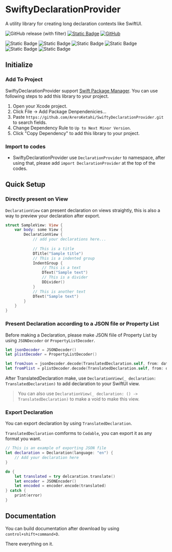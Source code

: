 # SwiftyDeclarationProvider

A utility library for creating long declaration contexts like SwiftUI.

![GitHub release (with filter)](https://img.shields.io/github/v/release/AreroKetahi/SwiftyDeclarationProvider)
[![Static Badge](https://img.shields.io/badge/compatible-SwiftPM-orange)](https://github.com/apple/swift-package-manager)
[![GitHub](https://img.shields.io/github/license/AreroKetahi/SwiftyDeclarationProvider)]([https://](https://github.com/AreroKetahi/SwiftyDeclarationProvider/LICENSE))

![Static Badge](https://img.shields.io/badge/avaliable-iOS_14.0%2B-red)
![Static Badge](https://img.shields.io/badge/avaliable-iPadOS_14.0%2B-orange)
![Static Badge](https://img.shields.io/badge/avaliable-macOS_Big_Sur%2B-yellow)
![Static Badge](https://img.shields.io/badge/avaliable-watchOS_7.0%2B-green)
![Static Badge](https://img.shields.io/badge/avaliable-tvOS_14.0%2B-blue)
![Static Badge](https://img.shields.io/badge/avaliable-visionOS_beta%2B-purple)

## Initialize

### Add To Project

SwiftyDeclarationProvider support [Swift Package Manager](https://github.com/apple/swift-package-manager). You can use following steps to add this library to your project.

1. Open your Xcode project.
2. Click File -> Add Package Denpendenicies...
3. Paste `https://github.com/AreroKetahi/SwiftyDeclarationProvider.git` to search fields.
4. Change Dependency Rule to `Up to Next Minor Version`.
5. Click "Copy Dependency" to add this library to your project.

### Import to codes

- SwiftyDeclarationProvider use `DeclarationProvider` to namespace, after using that, please add `import DeclarationProvider` at the top of the codes.



## Quick Setup

### Directly present on View

`DeclarationView` can present declaration on views straightly, this is also a way to preview your declaration after export.

```swift
struct SampleView: View {
    var body: some View {
        DeclarationView {
            // add your declarations here...
          
            // This is a title
            DTitle("Sample title")
            // This is a indented group
            IndentGroup {
                // This is a text
                DText("Sample text")
                // This is a divider
                DDivider()
            }
            // This is another text
            DText("Sample text")
        }
    }
}
```

### Present Declaration according to a JSON file or Property List

Before making a Declaration, please make JSON fiile of Property List by using `JSONDecoder` or `PropertyListDecoder`.

```swift
let jsonDecoder = JSONDecoder()
let plistDecoder = PropertyListDecoder()

let fromJson = jsonDecoder.decode(TranslatedDeclaration.self, from: data)
let fromPlist = plistDecoder.decode(TranslatedDeclaration.self, from: data)
```

After TranslatedDeclaration make, use `DeclarationView(_ declaration: TranslatedDeclaration)` to add declaration to your SwiftUI view.

> You can also use `DeclarationView(_ declaration: () -> TranslatedDeclaration)` to make a void to make this view.

### Export Declaration

You can export declaration by using `TranslatedDeclaration`.

`TranslatedDeclaration` comforms to `Codable`, you can export it as any format you want.

```swift
// This is an example of exporting JSON file
let declaration = Declaration(language: "en") {
    // Add your declaration here
}

do {
    let translated = try delcaration.translate()
    let encoder = JSONEncoder()
    let encoded = encoder.encode(translated)
} catch {
    print(error)
}
```

## Documentation

You can build documentation after download by using `control+shift+command+D`.

There everything on it.

